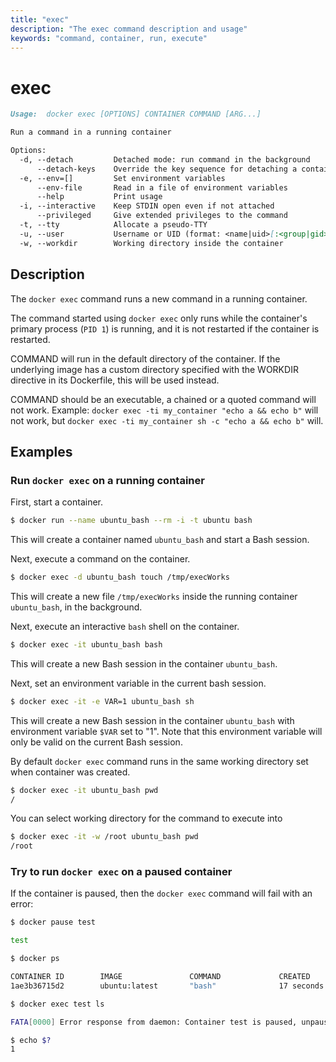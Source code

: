 ```yaml
---
title: "exec"
description: "The exec command description and usage"
keywords: "command, container, run, execute"
---
```


# exec

```markdown
Usage:  docker exec [OPTIONS] CONTAINER COMMAND [ARG...]

Run a command in a running container

Options:
  -d, --detach         Detached mode: run command in the background
      --detach-keys    Override the key sequence for detaching a container
  -e, --env=[]         Set environment variables
      --env-file       Read in a file of environment variables
      --help           Print usage
  -i, --interactive    Keep STDIN open even if not attached
      --privileged     Give extended privileges to the command
  -t, --tty            Allocate a pseudo-TTY
  -u, --user           Username or UID (format: <name|uid>[:<group|gid>])
  -w, --workdir        Working directory inside the container
```

## Description

The `docker exec` command runs a new command in a running container.

The command started using `docker exec` only runs while the container's primary
process (`PID 1`) is running, and it is not restarted if the container is
restarted.

COMMAND will run in the default directory of the container. If the
underlying image has a custom directory specified with the WORKDIR directive
in its Dockerfile, this will be used instead.

COMMAND should be an executable, a chained or a quoted command
will not work. Example: `docker exec -ti my_container "echo a && echo b"` will
not work, but `docker exec -ti my_container sh -c "echo a && echo b"` will.

## Examples

### Run `docker exec` on a running container

First, start a container.

```bash
$ docker run --name ubuntu_bash --rm -i -t ubuntu bash
```

This will create a container named `ubuntu_bash` and start a Bash session.

Next, execute a command on the container.

```bash
$ docker exec -d ubuntu_bash touch /tmp/execWorks
```

This will create a new file `/tmp/execWorks` inside the running container
`ubuntu_bash`, in the background.

Next, execute an interactive `bash` shell on the container.

```bash
$ docker exec -it ubuntu_bash bash
```

This will create a new Bash session in the container `ubuntu_bash`.

Next, set an environment variable in the current bash session.

```bash
$ docker exec -it -e VAR=1 ubuntu_bash sh
```

This will create a new Bash session in the container `ubuntu_bash` with environment
variable `$VAR` set to "1". Note that this environment variable will only be valid
on the current Bash session.

By default `docker exec` command runs in the same working directory set when container was created.

```bash
$ docker exec -it ubuntu_bash pwd
/
```

You can select working directory for the command to execute into

```bash
$ docker exec -it -w /root ubuntu_bash pwd
/root
```


### Try to run `docker exec` on a paused container

If the container is paused, then the `docker exec` command will fail with an error:

```bash
$ docker pause test

test

$ docker ps

CONTAINER ID        IMAGE               COMMAND             CREATED             STATUS                   PORTS               NAMES
1ae3b36715d2        ubuntu:latest       "bash"              17 seconds ago      Up 16 seconds (Paused)                       test

$ docker exec test ls

FATA[0000] Error response from daemon: Container test is paused, unpause the container before exec

$ echo $?
1
```

